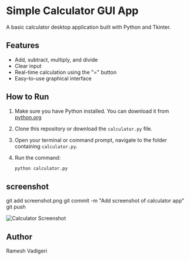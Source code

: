 # Simple Calculator GUI App

A basic calculator desktop application built with Python and Tkinter.

## Features

- Add, subtract, multiply, and divide
- Clear input
- Real-time calculation using the "=" button
- Easy-to-use graphical interface

## How to Run

1. Make sure you have Python installed. You can download it from [python.org](https://www.python.org/downloads/)
2. Clone this repository or download the `calculator.py` file.
3. Open your terminal or command prompt, navigate to the folder containing `calculator.py`.
4. Run the command:

   ```bash
   python calculator.py


## screenshot

git add screenshot.png
git commit -m "Add screenshot of calculator app"
git push

![Calculator Screenshot](screenshot.png)


  ## Author

  Ramesh Vadigeri

